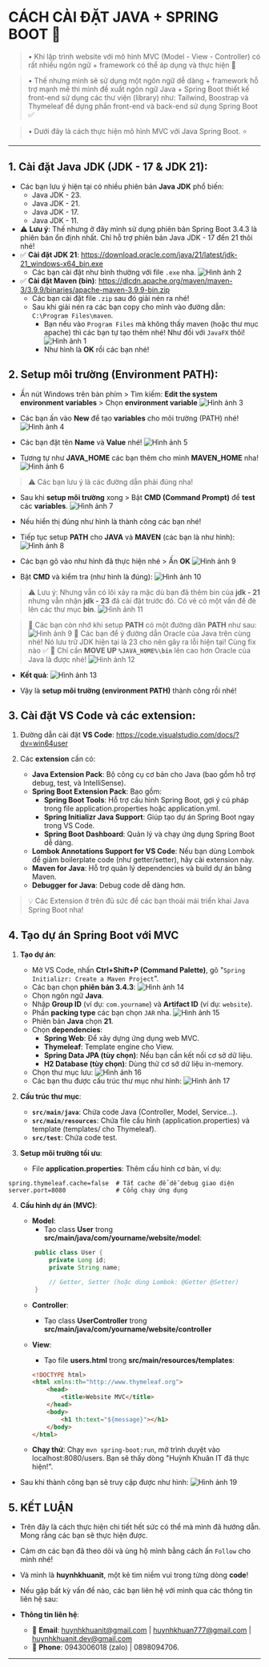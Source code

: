 # CÁCH CÀI ĐẶT JAVA + SPRING BOOT 🚀

> • Khi lập trình website với mô hình MVC (Model - View - Controller) có rất nhiều ngôn ngữ + framework có thể áp dụng và thực hiện 🚀

> • Thế nhưng mình sẽ sử dụng một ngôn ngữ dễ dàng + framework hỗ trợ mạnh mẽ thì mình đề xuất ngôn ngữ Java + Spring Boot thiết kế front-end sử dụng các thư viện (library) như: Tailwind, Boostrap và Thymeleaf để dựng phần front-end và back-end sử dụng Spring Boot ✅

> • Dưới đây là cách thực hiện mô hình MVC với Java Spring Boot. ⭐

---

## 1. Cài đặt Java JDK (JDK - 17 & JDK 21):

-   Các bạn lưu ý hiện tại có nhiều phiên bản **Java JDK** phổ biến:
    -   Java JDK - 23.
    -   Java JDK - 21.
    -   Java JDK - 17.
    -   Java JDK - 11.
-   ⚠️ **Lưu ý**: Thế nhưng ở đây mình sử dụng phiên bản Spring Boot 3.4.3 là phiên bản ổn định nhất. Chỉ hỗ trợ phiên bản Java JDK - 17 đến 21 thôi nhé!
-   ✅ **Cài đặt JDK 21**: https://download.oracle.com/java/21/latest/jdk-21_windows-x64_bin.exe
    -   Các bạn cài đặt như bình thường với file `.exe` nha.
        ![Hình ảnh 2](./resources/image%20copy%202.png)
-   ✅ **Cài đặt Maven (bin)**: https://dlcdn.apache.org/maven/maven-3/3.9.9/binaries/apache-maven-3.9.9-bin.zip
    -   Các bạn cài đặt file `.zip` sau đó giải nén ra nhé!
    -   Sau khi giải nén ra các bạn copy cho mình vào đường dẫn: `C:\Program Files\maven`.
        -   Bạn nếu vào `Program Files` mà không thấy maven (hoặc thư mục apache) thì các bạn tự tạo thêm nhé! Như đối với `JavaFX` thôi!
            ![Hình ảnh 1](./resources/image%20copy.png)
        -   Như hình là **OK** rồi các bạn nhé!

## 2. Setup môi trường (Environment PATH):

-   Ấn nút Windows trên bàn phím > Tìm kiếm: **Edit the system environment variables** > Chọn **environment variable**
    ![Hình ảnh 3](./resources/image%20copy%203.png)

-   Các bạn ấn vào **New** để tạo **variables** cho môi trường (PATH) nhé!
    ![Hình ảnh 4](./resources/image%20copy%204.png)

-   Các bạn đặt tên **Name** và **Value** nhé!
    ![Hình ảnh 5](./resources/image%20copy%205.png)

-   Tương tự như **JAVA_HOME** các bạn thêm cho mình **MAVEN_HOME** nha!
    ![Hình ảnh 6](./resources/image%20copy%206.png)

> ⚠️ Các bạn lưu ý là các đường dẫn phải đúng nha!

-   Sau khi **setup môi trường** xong > Bật **CMD (Command Prompt)** để **test** các **variables**.
    ![Hình ảnh 7](./resources/image%20copy%207.png)
-   Nếu hiển thị đúng như hình là thành công các bạn nhé!

-   Tiếp tục setup **PATH** cho **JAVA** và **MAVEN** (các bạn là như hình):
    ![Hình ảnh 8](./resources/image%20copy%208.png)

-   Các bạn gõ vào như hình đã thực hiện nhé > Ấn **OK**
    ![Hình ảnh 9](./resources/image%20copy%209.png)

-   Bật **CMD** và kiểm tra (như hình là đúng):
    ![Hình ảnh 10](./resources/image%20copy%2010.png)

> ⚠️ Lưu ý: Nhưng vẫn có lôi xảy ra mặc dù bạn đã thêm bin của **jdk - 21** nhưng vẫn nhận **jdk - 23** đã cài đặt trước đó. Có vẻ có một vấn đề đè lên các thư mục **bin**.
> ![Hình ảnh 11](./resources/image%20copy%2011.png)

> 🚨 Các bạn còn nhớ khi setup **PATH** có một đường dân **PATH** như sau:
> ![Hình ảnh 9](./resources/image%20copy%209.png)
> 🚨 Các bạn để ý đường dẫn Oracle của Java trên cùng nhé! Nó lưu trữ JDK hiện tại là 23 cho nên gây ra lỗi hiện tại! Cùng fix nào ✅
> 🚀 Chỉ cần **MOVE UP** **`%JAVA_HOME%\bin`** lên cao hơn Oracle của Java là được nhé!
> ![Hình ảnh 12](./resources/image%20copy%2012.png)

-   **Kết quả**:
    ![Hình ảnh 13](./resources/image%20copy%2013.png)

-   Vậy là **setup môi trường (environment PATH)** thành công rồi nhé!

## 3. Cài đặt VS Code và các extension:

1. Đường dẫn cài đặt **VS Code**: https://code.visualstudio.com/docs/?dv=win64user

2. Các **extension** cần có:
    - **Java Extension Pack**: Bộ công cụ cơ bản cho Java (bao gồm hỗ trợ debug, test, và IntelliSense).
    - **Spring Boot Extension Pack**: Bao gồm:
        - **Spring Boot Tools**: Hỗ trợ cấu hình Spring Boot, gợi ý cú pháp trong file application.properties hoặc application.yml.
        - **Spring Initializr Java Support**: Giúp tạo dự án Spring Boot ngay trong VS Code.
        - **Spring Boot Dashboard**: Quản lý và chạy ứng dụng Spring Boot dễ dàng.
    - **Lombok Annotations Support for VS Code**: Nếu bạn dùng Lombok để giảm boilerplate code (như getter/setter), hãy cài extension này.
    - **Maven for Java**: Hỗ trợ quản lý dependencies và build dự án bằng Maven.
    - **Debugger for Java**: Debug code dễ dàng hơn.

> 💡 Các Extension ở trên đủ sức để các bạn thoải mái triển khai Java Spring Boot nha!

## 4. Tạo dự án Spring Boot với MVC

1. **Tạo dự án**:

    - Mở VS Code, nhấn **Ctrl+Shift+P (Command Palette)**, gõ "`Spring Initializr: Create a Maven Project`".
    - Các bạn chọn **phiên bản 3.4.3**:
      ![Hình ảnh 14](./resources/image%20copy%2014.png)
    - Chọn ngôn ngữ **Java**.
    - Nhập **Group ID** (ví dụ: `com.yourname`) và **Artifact ID** (ví dụ: `website`).
    - Phần **packing type** các bạn chọn `JAR` nha.
      ![Hình ảnh 15](./resources/image%20copy%2015.png)
    - Phiên bản **Java** chọn **21**.
    - Chọn **dependencies**:
        - **Spring Web**: Để xây dựng ứng dụng web MVC.
        - **Thymeleaf**: Template engine cho View.
        - **Spring Data JPA (tùy chọn)**: Nếu bạn cần kết nối cơ sở dữ liệu.
        - **H2 Database (tùy chọn)**: Dùng thử cơ sở dữ liệu in-memory.
    - Chọn thư mục lưu:
      ![Hình ảnh 16](./resources/image%20copy%2016.png)
    - Các bạn thu được cấu trúc thư mục như hình:
      ![Hình ảnh 17](./resources/image%20copy%2017.png)

2. **Cấu trúc thư mục**:

    - **`src/main/java`**: Chứa code Java (Controller, Model, Service...).
    - **`src/main/resources`**: Chứa file cấu hình (application.properties) và template (templates/ cho Thymeleaf).
    - **`src/test`**: Chứa code test.

3. **Setup môi trường tối ưu**:
    - File **application.properties**: Thêm cấu hình cơ bản, ví dụ:

```text
spring.thymeleaf.cache=false  # Tắt cache để dễ debug giao diện
server.port=8080              # Cổng chạy ứng dụng
```

4. **Cấu hình dự án (MVC)**:

    - **Model**:
        - Tạo class **User** trong **src/main/java/com/yourname/website/model**:

    ```java
        public class User {
            private Long id;
            private String name;

            // Getter, Setter (hoặc dùng Lombok: @Getter @Setter)
        }
    ```

    - **Controller**:

        - Tạo class **UserController** trong **src/main/java/com/yourname/website/controller**

    - **View**:

        - Tạo file **users.html** trong **src/main/resources/templates**:

        ```html
        <!DOCTYPE html>
        <html xmlns:th="http://www.thymeleaf.org">
            <head>
                <title>Website MVC</title>
            </head>
            <body>
                <h1 th:text="${message}"></h1>
            </body>
        </html>
        ```

    - **Chạy thử**: Chạy `mvn spring-boot:run`, mở trình duyệt vào localhost:8080/users. Bạn sẽ thấy dòng "Huỳnh Khuân IT đã thực hiện!".

- Sau khi thành công bạn sẽ truy cập được như hình:
![Hình ảnh 19](./resources/image%20copy%2019.png)

## 5. KẾT LUẬN

- Trên đây là cách thực hiện chi tiết hết sức có thể mà mình đã hướng dẫn. Mong rằng các bạn sẽ thực hiện được.
- Cám ơn các bạn đã theo dõi và ủng hộ mình bằng cách ấn `Follow` cho mình nhé!
- Và mình là **huynhkhuanit**, một kẻ tìm niềm vui trong từng dòng **code**!
- Nếu gặp bất kỳ vấn đề nào, các bạn liên hệ với mình qua các thông tin liên hệ sau:

- **Thông tin liên hệ**:
    - 📧 **Email**: huynhkhuanit@gmail.com | huynhkhuan777@gmail.com | huynhkhuanit.dev@gmail.com
    - 📱 **Phone**: 0943006018 (zalo) | 0898094706.

---